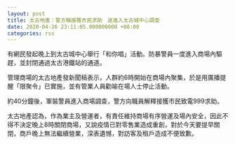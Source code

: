 ```yaml
---
layout: post
title: 太古地產：警方稱接獲市民求助　遂進入太古城中心調查
date: 2020-04-26 23:11:05.000000000 +08:00
categories: rss
---
```


有網民發起晚上到太古城中心舉行「和你唱」活動。防暴警員一度進入商場內驅趕，並封閉通過太古港鐵站的通道。

管理商場的太古地產發新聞稿表示，人群約6時開始在商場內聚集，於是用廣播提醒「限聚令」已實施，並有管業人員勸喻在場人士停止活動。

約40分鐘後，軍裝警員進入商場調查，警方向職員解釋接獲市民致電999求助。

太古地產認為，作為業主及營運者，有責任維持商場有序營運及場內安全，因此不得不決定晚上8時關閉商場，又說疫情已對零售業造成重創，對於今天要提早關閉，商戶晚上無法繼續營業，深表遺憾，對訪客及租戶造成不便致歉。
